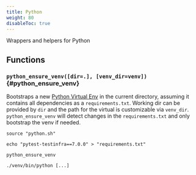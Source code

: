 ```yaml
---
title: Python
weight: 80
disableToc: true
---
```


Wrappers and helpers for Python

## Functions

### `python_ensure_venv([dir=.], [venv_dir=venv])` {#python_ensure_venv}

Bootstraps a new [Python Virtual Env](https://docs.python.org/3/library/venv.html) in the current directory, assuming it contains all dependencies as a `requirements.txt`. Working dir can be provided by `dir` and the path for the virtual is customizable via `venv_dir`. `python_ensure_venv` will detect changes in the `requirements.txt` and only bootstrap the venv if needed.

```shell
source "python.sh"

echo "pytest-testinfra==7.0.0" > "requirements.txt"

python_ensure_venv

./venv/bin/python [...]
```

